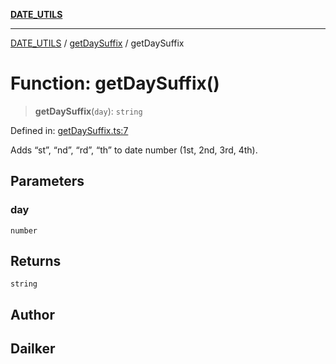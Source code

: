 [**DATE_UTILS**](../../README.md)

***

[DATE_UTILS](../../README.md) / [getDaySuffix](../README.md) / getDaySuffix

# Function: getDaySuffix()

> **getDaySuffix**(`day`): `string`

Defined in: [getDaySuffix.ts:7](https://github.com/dailker/everyutil/blob/7c30ec40bbb398255a9be572db0a537e8bcb9c11/src/date/getDaySuffix.ts#L7)

Adds “st”, “nd”, “rd”, “th” to date number (1st, 2nd, 3rd, 4th).

## Parameters

### day

`number`

## Returns

`string`

## Author

## Dailker
